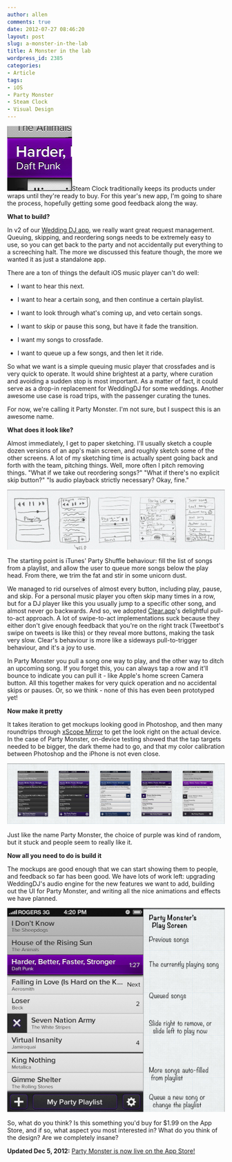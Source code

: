 ```yaml
---
author: allen
comments: true
date: 2012-07-27 08:46:20
layout: post
slug: a-monster-in-the-lab
title: A Monster in the lab
wordpress_id: 2385
categories:
- Article
tags:
- iOS
- Party Monster
- Steam Clock
- Visual Design
---
```


[![](/images/wp-uploads/2012/07/party-monster-crop.jpg)](/images/wp-uploads/2012/07/party-monster-crop.jpg)Steam Clock traditionally keeps its products under wraps until they're ready to buy. For this year's new app, I'm going to share the process, hopefully getting some good feedback along the way.

**What to build?**

In v2 of our [Wedding DJ app](http://www.steamclocksw.com/weddingdj/), we really want great request management. Queuing, skipping, and reordering songs needs to be extremely easy to use, so you can get back to the party and not accidentally put everything to a screeching halt. The more we discussed this feature though, the more we wanted it as just a standalone app.

There are a ton of things the default iOS music player can't do well:



* I want to hear this next.

* I want to hear a certain song, and then continue a certain playlist.

* I want to look through what's coming up, and veto certain songs.

* I want to skip or pause this song, but have it fade the transition.

* I want my songs to crossfade.

* I want to queue up a few songs, and then let it ride.


So what we want is a simple queuing music player that crossfades and is very quick to operate. It would shine brightest at a party, where curation and avoiding a sudden stop is most important. As a matter of fact, it could serve as a drop-in replacement for WeddingDJ for some weddings. Another awesome use case is road trips, with the passenger curating the tunes.

For now, we're calling it Party Monster. I'm not sure, but I suspect this is an awesome name.

**What does it look like?**

Almost immediately, I get to paper sketching. I'll usually sketch a couple dozen versions of an app's main screen, and roughly sketch some of the other screens. A lot of my sketching time is actually spent going back and forth with the team, pitching things. Well, more often I pitch removing things. "What if we take out reordering songs?" "What if there's no explicit skip button?" "Is audio playback strictly necessary? Okay, fine."

![](/images/wp-uploads/2012/07/party-monster-sketches3.jpg)

The starting point is iTunes' Party Shuffle behaviour: fill the list of songs from a playlist, and allow the user to queue more songs below the play head. From there, we trim the fat and stir in some unicorn dust.

We managed to rid ourselves of almost every button, including play, pause, and skip. For a personal music player you often skip many times in a row, but for a DJ player like this you usually jump to a specific other song, and almost never go backwards. And so, we adopted [Clear.app](http://www.realmacsoftware.com/clear/)'s delightful pull-to-act approach. A lot of swipe-to-act implementations suck because they either don't give enough feedback that you're on the right track (Tweetbot's swipe on tweets is like this) or they reveal more buttons, making the task very slow. Clear's behaviour is more like a sideways pull-to-trigger behaviour, and it's a joy to use.

In Party Monster you pull a song one way to play, and the other way to ditch an upcoming song. If you forget this, you can always tap a row and it'll bounce to indicate you can pull it - like Apple's home screen Camera button. All this together makes for very quick operation and no accidental skips or pauses. Or, so we think - none of this has even been prototyped yet!

**Now make it pretty**

It takes iteration to get mockups looking good in Photoshop, and then many roundtrips through [xScope Mirror](http://xscopeapp.com/) to get the look right on the actual device. In the case of Party Monster, on-device testing showed that the tap targets needed to be bigger, the dark theme had to go, and that my color calibration between Photoshop and the iPhone is not even close.

![](/images/wp-uploads/2012/07/party-monster-mocks.jpg)

Just like the name Party Monster, the choice of purple was kind of random, but it stuck and people seem to really like it.

**Now all you need to do is build it**

The mockups are good enough that we can start showing them to people, and feedback so far has been good. We have lots of work left: upgrading WeddingDJ's audio engine for the new features we want to add, building out the UI for Party Monster, and writing all the nice animations and effects we have planned.

![](/images/wp-uploads/2012/07/party-monster-mock-explained.jpg)



So, what do you think? Is this something you'd buy for $1.99 on the App Store, and if so, what aspect you most interested in? What do you think of the design? Are we completely insane?

**Updated Dec 5, 2012:** [Party Monster is now live on the App Store!](http://www.steamclock.com/partymonster/)
